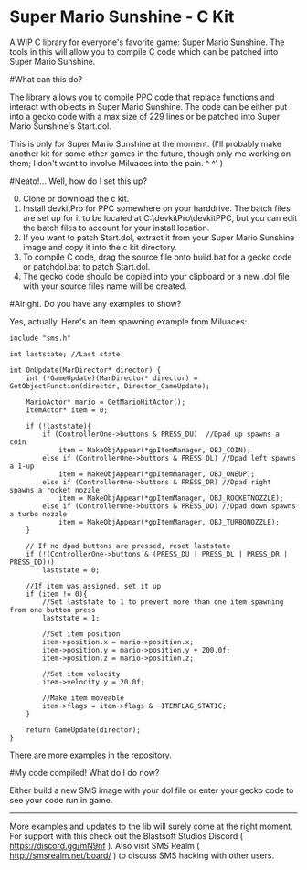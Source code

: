 # Super Mario Sunshine - C Kit
A WIP C library for everyone's favorite game: Super Mario Sunshine. The tools in this will allow you to compile C code which can be patched into Super Mario Sunshine.

#What can this do? 

The library allows you to compile PPC code that replace functions and interact with objects in Super Mario Sunshine. The code can be either put into a gecko code with a max size of 229 lines or be patched into Super Mario Sunshine's Start.dol.

This is only for Super Mario Sunshine at the moment. (I'll probably make another kit for some other games in the future, though only me working on them; I don't want to involve Miluaces into the pain. ^ ^' ) 

#Neato!... Well, how do I set this up? 

0. Clone or download the c kit.
0. Install devkitPro for PPC somewhere on your harddrive. The batch files are set up for it to be located at C:\devkitPro\devkitPPC, but you can edit the batch files to account for your install location.
0. If you want to patch Start.dol, extract it from your Super Mario Sunshine image and copy it into the c kit directory.
0. To compile C code, drag the source file onto build.bat for a gecko code or patchdol.bat to patch Start.dol. 
0. The gecko code should be copied into your clipboard or a new .dol file with your source files name will be created.


#Alright. Do you have any examples to show? 

Yes, actually. Here's an item spawning example from Miluaces: 

```
include "sms.h"

int laststate; //Last state

int OnUpdate(MarDirector* director) {	
	int (*GameUpdate)(MarDirector* director) = GetObjectFunction(director, Director_GameUpdate);
	
	MarioActor* mario = GetMarioHitActor();
	ItemActor* item = 0;
	
	if (!laststate){
		if (ControllerOne->buttons & PRESS_DU)	//Dpad up spawns a coin
			item = MakeObjAppear(*gpItemManager, OBJ_COIN);
		else if (ControllerOne->buttons & PRESS_DL) //Dpad left spawns a 1-up
			item = MakeObjAppear(*gpItemManager, OBJ_ONEUP);
		else if (ControllerOne->buttons & PRESS_DR) //Dpad right spawns a rocket nozzle
			item = MakeObjAppear(*gpItemManager, OBJ_ROCKETNOZZLE);
		else if (ControllerOne->buttons & PRESS_DD) //Dpad down spawns a turbo nozzle
			item = MakeObjAppear(*gpItemManager, OBJ_TURBONOZZLE);
	}
	
	// If no dpad buttons are pressed, reset laststate
	if (!(ControllerOne->buttons & (PRESS_DU | PRESS_DL | PRESS_DR | PRESS_DD)))
		laststate = 0;
	
	//If item was assigned, set it up
	if (item != 0){
		//Set laststate to 1 to prevent more than one item spawning from one button press
		laststate = 1;
		
		//Set item position
		item->position.x = mario->position.x;
		item->position.y = mario->position.y + 200.0f;
		item->position.z = mario->position.z;
		
		//Set item velocity
		item->velocity.y = 20.0f;
		
		//Make item moveable
		item->flags = item->flags & ~ITEMFLAG_STATIC;
	}
	
	return GameUpdate(director);
}
```

There are more examples in the repository.

#My code compiled! What do I do now? 

Either build a new SMS image with your dol file or enter your gecko code to see your code run in game.

--- 

More examples and updates to the lib will surely come at the right moment. For support with this check out the Blastsoft Studios Discord ( https://discord.gg/mN9nf ).
Also visit SMS Realm ( http://smsrealm.net/board/ ) to discuss SMS hacking with other users.
